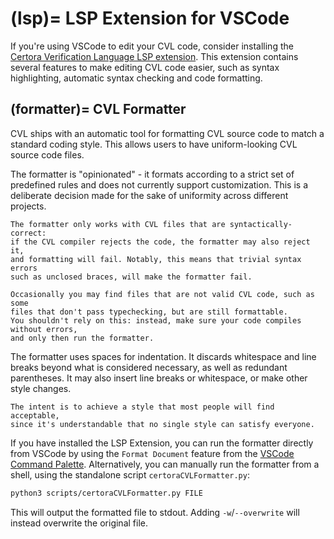 (lsp)=
LSP Extension for VSCode
========================

If you're using VSCode to edit your CVL code, consider installing the
[Certora Verification Language LSP extension](https://marketplace.visualstudio.com/items?itemName=Certora.evmspec-lsp).
This extension contains several features to make editing CVL code easier,
such as syntax highlighting, automatic syntax checking and code formatting.

(formatter)=
CVL Formatter
-------------

CVL ships with an automatic tool for formatting CVL source code to
match a standard coding style. This allows users to have uniform-looking
CVL source code files.

The formatter is "opinionated" - it formats according to a strict set of
predefined rules and does not currently support customization. This is
a deliberate decision made for the sake of uniformity across different projects.

```{warning}
The formatter only works with CVL files that are syntactically-correct: 
if the CVL compiler rejects the code, the formatter may also reject it,
and formatting will fail. Notably, this means that trivial syntax errors
such as unclosed braces, will make the formatter fail.
```
```{note}
Occasionally you may find files that are not valid CVL code, such as some
files that don't pass typechecking, but are still formattable.
You shouldn't rely on this: instead, make sure your code compiles without errors,
and only then run the formatter.
```

The formatter uses spaces for indentation. It discards whitespace and line breaks
beyond what is considered necessary, as well as redundant parentheses. It may
also insert line breaks or whitespace, or make other style changes.

```{note}
The intent is to achieve a style that most people will find acceptable,
since it's understandable that no single style can satisfy everyone.
```

If you have installed the LSP Extension, you can run the formatter directly from
VSCode by using the `Format Document` feature from the [VSCode Command Palette](https://code.visualstudio.com/docs/getstarted/userinterface#_command-palette).
Alternatively, you can manually run the formatter from a shell, using the standalone script `certoraCVLFormatter.py`:
```bash
python3 scripts/certoraCVLFormatter.py FILE
```
This will output the formatted file to stdout. Adding `-w`/`--overwrite` will instead overwrite the original file.